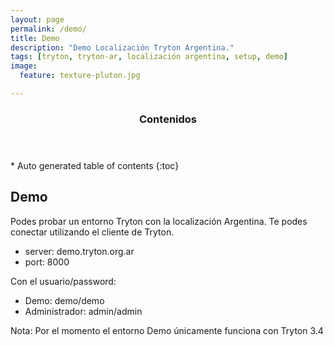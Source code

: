 ```yaml
---
layout: page
permalink: /demo/
title: Demo
description: "Demo Localización Tryton Argentina."
tags: [tryton, tryton-ar, localización argentina, setup, demo]
image:
  feature: texture-pluton.jpg

---
```

<section id="table-of-contents" class="toc">
  <header>
    <h3>Contenidos</h3>
  </header>
<div id="drawer" markdown="1">
*  Auto generated table of contents
{:toc}
</div>
</section><!-- /#table-of-contents -->


## Demo

Podes probar un entorno Tryton con la localización Argentina. Te podes conectar utilizando el cliente de Tryton.

 * server: demo.tryton.org.ar
 * port: 8000

Con el usuario/password:

 * Demo: demo/demo
 * Administrador: admin/admin

Nota: Por el momento el entorno Demo únicamente funciona con Tryton 3.4
